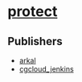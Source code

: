 # [protect](https://pypi.org/project/protect)



## Publishers
- [arkal](https://pypi.org/user/arkal)
- [cgcloud_jenkins](https://pypi.org/user/cgcloud_jenkins)

